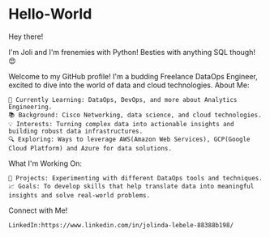 # Hello-World

Hey there!

I'm Joli and I'm frenemies with Python!
Besties with anything SQL though! 😍

Welcome to my GitHub profile! I'm a budding Freelance DataOps Engineer, excited to dive into the world of data and cloud technologies.
About Me:

    🌱 Currently Learning: DataOps, DevOps, and more about Analytics Engineering.
    📚 Background: Cisco Networking, data science, and cloud technologies.
    💡 Interests: Turning complex data into actionable insights and building robust data infrastructures.
    🔍 Exploring: Ways to leverage AWS(Amazon Web Services), GCP(Google Cloud Platform) and Azure for data solutions.

What I'm Working On:

    🔧 Projects: Experimenting with different DataOps tools and techniques.
    📈 Goals: To develop skills that help translate data into meaningful insights and solve real-world problems.

Connect with Me!

    LinkedIn:https://www.linkedin.com/in/jolinda-lebele-88388b198/
